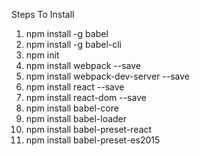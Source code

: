 Steps To Install

1. npm install -g babel
2. npm install -g babel-cli
3. npm init
4. npm install webpack --save
5. npm install webpack-dev-server --save
6. npm install react --save
7. npm install react-dom --save
8. npm install babel-core
9. npm install babel-loader
10. npm install babel-preset-react
11. npm install babel-preset-es2015